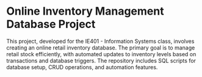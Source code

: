 # Online Inventory Management Database Project

This project, developed for the IE401 - Information Systems class, involves creating an online retail inventory database. The primary goal is to manage retail stock efficiently, with automated updates to inventory levels based on transactions and database triggers. The repository includes SQL scripts for database setup, CRUD operations, and automation features.
